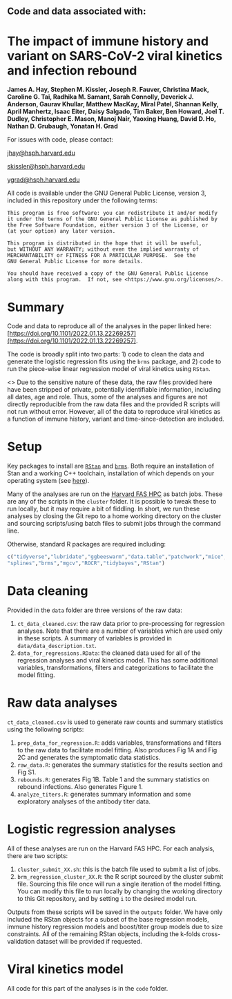 ## Code and data associated with: 
# The impact of immune history and variant on SARS-CoV-2 viral kinetics and infection rebound

__James A. Hay, Stephen M. Kissler, Joseph R. Fauver, Christina Mack, Caroline G. Tai, Radhika M. Samant, Sarah Connolly, Deverick J. Anderson, Gaurav Khullar, Matthew MacKay, Miral Patel, Shannan Kelly, April Manhertz, Isaac Eiter, Daisy Salgado, Tim Baker, Ben Howard, Joel T. Dudley, Christopher E. Mason, Manoj Nair, Yaoxing Huang, David D. Ho, Nathan D. Grubaugh, Yonatan H. Grad__

For issues with code, please contact: 

jhay@hsph.harvard.edu

skissler@hsph.harvard.edu

ygrad@hsph.harvard.edu


All code is available under the GNU General Public License, version 3, included in this repository under the following terms: 

    This program is free software: you can redistribute it and/or modify
    it under the terms of the GNU General Public License as published by
    the Free Software Foundation, either version 3 of the License, or
    (at your option) any later version.

    This program is distributed in the hope that it will be useful,
    but WITHOUT ANY WARRANTY; without even the implied warranty of
    MERCHANTABILITY or FITNESS FOR A PARTICULAR PURPOSE.  See the
    GNU General Public License for more details.

    You should have received a copy of the GNU General Public License
    along with this program.  If not, see <https://www.gnu.org/licenses/>.

# Summary
Code and data to reproduce all of the analyses in the paper linked here: [https://doi.org/10.1101/2022.01.13.22269257](https://doi.org/10.1101/2022.01.13.22269257).

The code is broadly split into two parts: 1) code to clean the data and generate the logistic regression fits using the `brms` package, and 2) code to run the piece-wise linear regression model of viral kinetics using `RStan`.

<<NOTE>> Due to the sensitive nature of these data, the raw files provided here have been stripped of private, potentially identifiable information, including all dates, age and role. Thus, some of the analyses and figures are not directly reproducible from the raw data files and the provided R scripts will not run without error. However, all of the data to reproduce viral kinetics as a function of immune history, variant and time-since-detection are included.

# Setup
Key packages to install are [`RStan`](https://mc-stan.org/users/interfaces/rstan) and [`brms`](https://cran.r-project.org/web/packages/brms/index.html). Both require an installation of Stan and a working C++ toolchain, installation of which depends on your operating system (see [here](https://github.com/stan-dev/rstan/wiki/RStan-Getting-Started)).

Many of the analyses are run on the [Harvard FAS HPC](https://www.rc.fas.harvard.edu/) as batch jobs. These are any of the scripts in the `cluster` folder. It is possible to tweak these to run locally, but it may require a bit of fiddling. In short, we run these analyses by closing the Git repo to a home working directory on the cluster and sourcing scripts/using batch files to submit jobs through the command line.

Otherwise, standard R packages are required including:
``` r
c("tidyverse","lubridate","ggbeeswarm","data.table","patchwork","mice","zoo",
"splines","brms","mgcv","ROCR","tidybayes","RStan")
```

# Data cleaning
Provided in the `data` folder are three versions of the raw data:
1. `ct_data_cleaned.csv`: the raw data prior to pre-processing for regression analyses. Note that there are a number of variables which are used only in these scripts. A summary of variables is provided in `data/data_description.txt`.
2. `data_for_regressions.RData`: the cleaned data used for all of the regression analyses and viral kinetics model. This has some additional variables, transformations, filters and categorizations to facilitate the model fitting.

# Raw data analyses
`ct_data_cleaned.csv` is used to generate raw counts and summary statistics using the following scripts:
1. `prep_data_for_regression.R`: adds variables, transformations and filters to the raw data to facilitate model fitting. Also produces Fig 1A and Fig 2C and generates the symptomatic data statistics.
2. `raw_data.R`: generates the summary statistics for the results section and Fig S1.
3. `rebounds.R`: generates Fig 1B. Table 1 and the summary statistics on rebound infections. Also generates Figure 1.
5. `analyze_titers.R`: generates summary information and some exploratory analyses of the antibody titer data.

# Logistic regression analyses
All of these analyses are run on the Harvard FAS HPC. For each analysis, there are two scripts:
1. `cluster_submit_XX.sh`: this is the batch file used to submit a list of jobs.
2. `brm_regression_cluster_XX.R`: the R script sourced by the cluster submit file. Sourcing this file once will run a single iteration of the model fitting. You can modify this file to run locally by changing the working directory to this Git repository, and by setting `i` to the desired model run.

Outputs from these scripts will be saved in the `outputs` folder. We have only included the RStan objects for a subset of the base regression models, immune history regression models and boost/titer group models due to size constraints. All of the remaining RStan objects, including the k-folds cross-validation dataset will be provided if requested.

# Viral kinetics model
All code for this part of the analyses is in the `code` folder.
